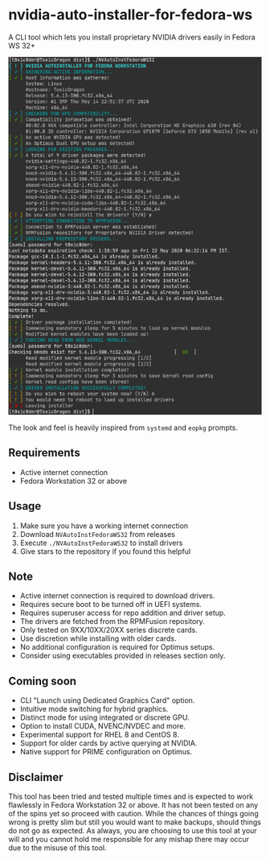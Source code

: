 # nvidia-auto-installer-for-fedora-ws
A CLI tool which lets you install proprietary NVIDIA drivers easily in Fedora WS 32+

![](baseshot.png)

The look and feel is heavily inspired from `systemd` and `eopkg` prompts.

## Requirements
* Active internet connection
* Fedora Workstation 32 or above

## Usage
1. Make sure you have a working internet connection
2. Download `NVAutoInstFedoraWS32` from releases
3. Execute `./NVAutoInstFedoraWS32` to install drivers
4. Give stars to the repository if you found this helpful

## Note
* Active internet connection is required to download drivers.
* Requires secure boot to be turned off in UEFI systems.
* Requires superuser access for repo addition and driver setup.
* The drivers are fetched from the RPMFusion repository.
* Only tested on 9XX/10XX/20XX series discrete cards.
* Use discretion while installing with older cards.
* No additional configuration is required for Optimus setups.
* Consider using executables provided in releases section only.

## Coming soon
* CLI "Launch using Dedicated Graphics Card" option.
* Intuitive mode switching for hybrid graphics.
* Distinct mode for using integrated or discrete GPU.
* Option to install CUDA, NVENC/NVDEC and more.
* Experimental support for RHEL 8 and CentOS 8.
* Support for older cards by active querying at NVIDIA.
* Native support for PRIME configuration on Optimus.

## Disclaimer
This tool has been tried and tested multiple times and is expected to work flawlessly in Fedora Workstation 32 or above. It has not been tested on any of the spins yet so proceed with caution. While the chances of things going wrong is pretty slim but still you would want to make backups, should things do not go as expected. As always, you are choosing to use this tool at your will and you cannot hold me responsible for any mishap there may occur due to the misuse of this tool.